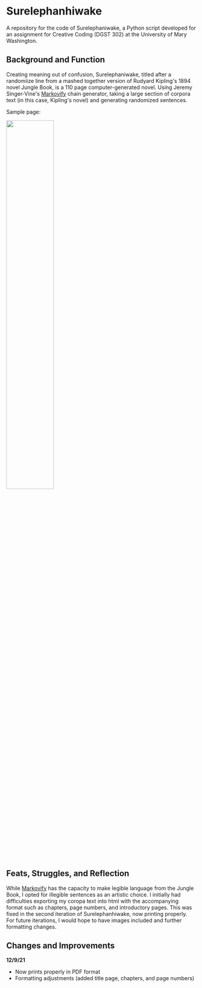 # Surelephanhiwake
A repository for the code of Surelephaniwake, a Python script developed for an assignment for Creative Coding (DGST 302) at the University of Mary Washington.

## Background and Function
Creating meaning out of confusion, Surelephaniwake, titled after a randomiize line from a mashed together version of Rudyard Kipling's 1894 novel Jungle Book, is a 110 page computer-generated novel. Using Jeremy Singer-Vine's [Markovify](https://github.com/jsvine/markovify) chain generator, taking a large section of corpora text (in this case, Kipling's novel) and generating randomized sentences. 

Sample page:

<img src= "https://user-images.githubusercontent.com/89407955/145531279-5a5c582d-b35e-45f3-b95f-8964ca3889e0.png" width=50% height=50%>

## Feats, Struggles, and Reflection
While [Markovify](https://github.com/jsvine/markovify) has the capacity to make legible language from the Jungle Book, I opted for illegible sentences as an artistic choice. I initially had difficulties exporting my coropa text into html with the accompanying format such as chapters, page numbers, and introductory pages. This was fixed in the second iteration of Surelephanhiwake, now printing properly. For future iterations, I would hope to have images included and further formatting changes.

## Changes and Improvements
 
  **12/9/21**
- Now prints properly in PDF format
- Formatting adjustments (added title page, chapters, and page numbers)
